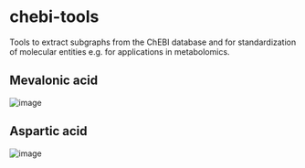 # chebi-tools

Tools to extract subgraphs from the ChEBI database and for standardization of molecular entities e.g. for applications in metabolomics.


## Mevalonic acid
![image](https://user-images.githubusercontent.com/3391614/216475726-f89e211c-bc4e-4288-a670-5415852ed1ed.png)


## Aspartic acid	
![image](https://user-images.githubusercontent.com/3391614/216475349-11c365fc-1079-4a8a-b145-404d1af70338.png)

